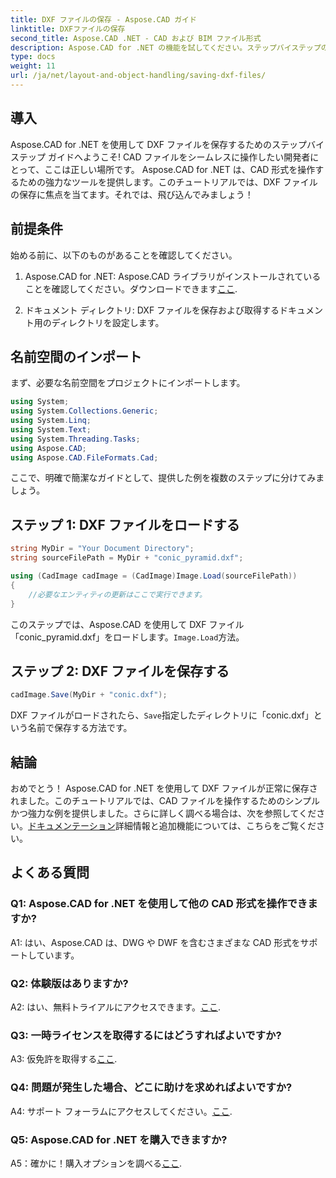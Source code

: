 ```yaml
---
title: DXF ファイルの保存 - Aspose.CAD ガイド
linktitle: DXFファイルの保存
second_title: Aspose.CAD .NET - CAD および BIM ファイル形式
description: Aspose.CAD for .NET の機能を試してください。ステップバイステップのガイドで、DXF ファイルを簡単に保存する方法を学びましょう。
type: docs
weight: 11
url: /ja/net/layout-and-object-handling/saving-dxf-files/
---
```

## 導入

Aspose.CAD for .NET を使用して DXF ファイルを保存するためのステップバイステップ ガイドへようこそ! CAD ファイルをシームレスに操作したい開発者にとって、ここは正しい場所です。 Aspose.CAD for .NET は、CAD 形式を操作するための強力なツールを提供します。このチュートリアルでは、DXF ファイルの保存に焦点を当てます。それでは、飛び込んでみましょう！

## 前提条件

始める前に、以下のものがあることを確認してください。

1.  Aspose.CAD for .NET: Aspose.CAD ライブラリがインストールされていることを確認してください。ダウンロードできます[ここ](https://releases.aspose.com/cad/net/).

2. ドキュメント ディレクトリ: DXF ファイルを保存および取得するドキュメント用のディレクトリを設定します。

## 名前空間のインポート

まず、必要な名前空間をプロジェクトにインポートします。

```csharp
using System;
using System.Collections.Generic;
using System.Linq;
using System.Text;
using System.Threading.Tasks;
using Aspose.CAD;
using Aspose.CAD.FileFormats.Cad;
```

ここで、明確で簡潔なガイドとして、提供した例を複数のステップに分けてみましょう。

## ステップ 1: DXF ファイルをロードする

```csharp
string MyDir = "Your Document Directory";
string sourceFilePath = MyDir + "conic_pyramid.dxf";

using (CadImage cadImage = (CadImage)Image.Load(sourceFilePath))
{
    //必要なエンティティの更新はここで実行できます。
}
```

このステップでは、Aspose.CAD を使用して DXF ファイル「conic_pyramid.dxf」をロードします。`Image.Load`方法。

## ステップ 2: DXF ファイルを保存する

```csharp
cadImage.Save(MyDir + "conic.dxf");
```

DXF ファイルがロードされたら、`Save`指定したディレクトリに「conic.dxf」という名前で保存する方法です。

## 結論

おめでとう！ Aspose.CAD for .NET を使用して DXF ファイルが正常に保存されました。このチュートリアルでは、CAD ファイルを操作するためのシンプルかつ強力な例を提供しました。さらに詳しく調べる場合は、次を参照してください。[ドキュメンテーション](https://reference.aspose.com/cad/net/)詳細情報と追加機能については、こちらをご覧ください。

## よくある質問

### Q1: Aspose.CAD for .NET を使用して他の CAD 形式を操作できますか?

A1: はい、Aspose.CAD は、DWG や DWF を含むさまざまな CAD 形式をサポートしています。

### Q2: 体験版はありますか?

 A2: はい、無料トライアルにアクセスできます。[ここ](https://releases.aspose.com/).

### Q3: 一時ライセンスを取得するにはどうすればよいですか?

 A3: 仮免許を取得する[ここ](https://purchase.aspose.com/temporary-license/).

### Q4: 問題が発生した場合、どこに助けを求めればよいですか?

 A4: サポート フォーラムにアクセスしてください。[ここ](https://forum.aspose.com/c/cad/19).

### Q5: Aspose.CAD for .NET を購入できますか?

 A5：確かに！購入オプションを調べる[ここ](https://purchase.aspose.com/buy).